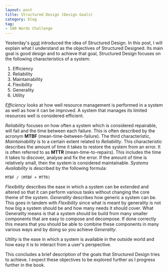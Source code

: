 ```yaml
---
layout: post
title: Structured Design (Design Goals)
category: blog
tag:
- 100 Words Challenge
---
```


Yesterday's [post](http://maikon.github.io/100_words_challenge/100/2015/09/09/29.html) introduced the idea of Structured Design. In this post, I will explain what I understand as the objectives of Structured Designed. Its main goal is good design and to achieve that goal, Structured Design focuses on the following characteristics of a system:

1. Efficiency
2. Reliability
3. Maintainability
4. Flexibility
5. Generality
6. Utility

*Efficiency* looks at how well resource management is performed in a system as well as how it can be improved. A system that manages its limited resources well is considered efficient.

*Reliability* focuses on how often a system which is considered repairable, will fail and the time between each failure. This is often described by the acronym **MTBF** (mean-time-between-failure). The third characteristic, *Maintainability* is to a certain extent related to *Reliability*. This characteristic describes the amount of time it takes to restore the system from an error. It is often referred to as **MTTR** (mean-time-to-repairs). This includes the time it takes to discover, analyse and fix the error. If the amount of time is relatively small, then the system is considered maintainable. *Systems Availability* is described by the following formula:

`MTBF / (MTBF + MTTR)`

*Flexibility* describes the ease in which a system can be extended and altered so that it can perform various tasks without changing the core theme of the system. *Generality* describes how generic a system can be. This goes in tandem with *Flexibility* since what is meant by generality is not how big a system should be and how many needs it should cover. What Generality means is that a system should be build from many smaller components that are easy to compose and decompose. If done correctly this means that you should be able to combine these components in many various ways and by doing so you achieve *Generality*.

*Utility* is the ease in which a system is available in the outside world and how easy it is to interact from a user's perspective.

This concludes a brief description of the goals that Structured Design tries to achieve. I expect these objectives to be explored further as I progress further in the book.
